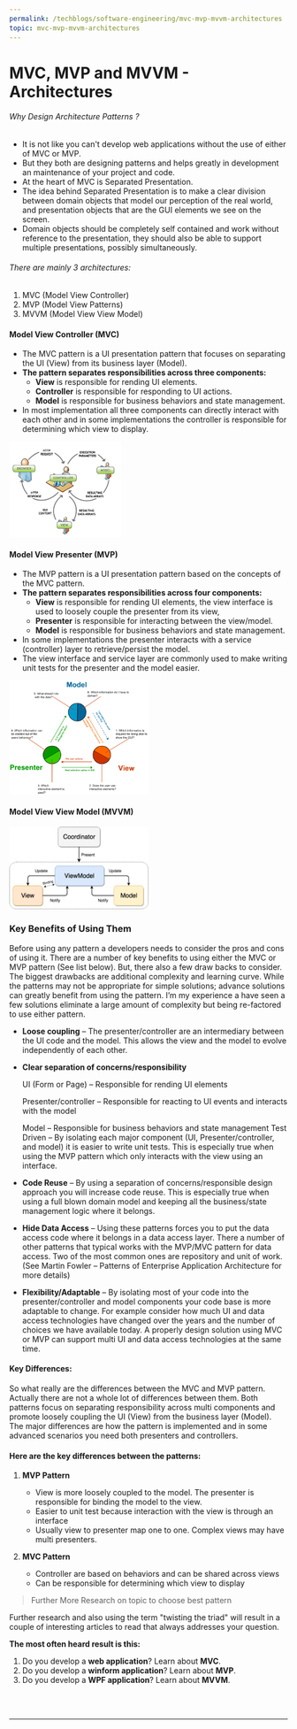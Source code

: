 ```yaml
---
permalink: /techblogs/software-engineering/mvc-mvp-mvvm-architectures
topic: mvc-mvp-mvvm-architectures
---
```




# MVC, MVP and MVVM - Architectures

###### Why Design Architecture Patterns ?

- It is not like you can't develop web applications without the use of either of MVC or MVP. 
- But they both are designing patterns and helps greatly in development an maintenance of your project and code.
- At the heart of MVC is Separated Presentation. 
- The idea behind Separated Presentation is to make a clear division between domain objects that model our perception of the real world, and presentation objects that are the GUI elements we see on the screen. 
- Domain objects should be completely self contained and work without reference to the presentation, they should also be able to support multiple presentations, possibly simultaneously.

###### There are mainly 3 architectures:

  1. MVC (Model View Controller)
  2. MVP (Model View Patterns)
  3. MVVM (Model View View Model)



#### Model View Controller (MVC)

- The MVC pattern is a UI presentation pattern that focuses on separating the UI (View) from its business layer (Model). 
- **The pattern separates responsibilities across three components:**
  - **View** is responsible for rending UI elements.
  - **Controller** is responsible for responding to UI actions.
  - **Model** is responsible for business behaviors and state management. 
- In most implementation all three components can directly interact with each other and in some implementations the controller is responsible for determining which view to display.

<img src="assets/guOnr6u.gif" width="40%">

 

#### Model View Presenter (MVP)

- The MVP pattern is a UI presentation pattern based on the concepts of the MVC pattern. 
- **The pattern separates responsibilities across four components:**
  - **View** is responsible for rending UI elements, the view interface is used to loosely couple the presenter from its view, 
  - **Presenter** is responsible for interacting between the view/model.
  - **Model** is responsible for business behaviors and state management. 
- In some implementations the presenter interacts with a service (controller) layer to retrieve/persist the model.
- The view interface and service layer are commonly used to make writing unit tests for the presenter and the model easier.

<img src="assets/1HBaNMS.png" width="50%">

 



#### Model View View Model (MVVM)

<img src="assets/oA5IRfq.jpg" width="50%">

### Key Benefits of Using Them

Before using any pattern a developers needs to consider the pros and cons of using it. There are a number of key benefits to using either the MVC or MVP pattern (See list below). But, there also a few draw backs to consider. The biggest drawbacks are additional complexity and learning curve. While the patterns may not be appropriate for simple solutions; advance solutions can greatly benefit from using the pattern. I’m my experience a have seen a few solutions eliminate a large amount of complexity but being re-factored to use either pattern.


 - **Loose coupling** – The presenter/controller are an intermediary between the UI code and the model. This allows the view and the model to evolve independently of each other.

 - **Clear separation of concerns/responsibility**

   UI (Form or Page) – Responsible for rending UI elements

   Presenter/controller – Responsible for reacting to UI events and interacts with the model

   Model – Responsible for business behaviors and state management
   Test Driven – By isolating each major component (UI, Presenter/controller, and model) it is easier to write unit tests. This is especially true when using the MVP pattern which only interacts with the view using an interface.

 - **Code Reuse** – By using a separation of concerns/responsible design approach you will increase code reuse. This is especially true when using a full blown domain model and keeping all the business/state management logic where it belongs.

 - **Hide Data Access** – Using these patterns forces you to put the data access code where it belongs in a data access layer. There a number of other patterns that typical works with the MVP/MVC pattern for data access. Two of the most common ones are repository and unit of work. (See Martin Fowler – Patterns of Enterprise Application Architecture for more details)

 - **Flexibility/Adaptable** – By isolating most of your code into the presenter/controller and model components your code base is more adaptable to change. For example consider how much UI and data access technologies have changed over the years and the number of choices we have available today. A properly design solution using MVC or MVP can support multi UI and data access technologies at the same time.

#### Key Differences:

So what really are the differences between the MVC and MVP pattern. Actually there are not a whole lot of differences between them. Both patterns focus on separating responsibility across multi components and promote loosely coupling the UI (View) from the business layer (Model).  The major differences are how the pattern is implemented and in some advanced scenarios you need both presenters and controllers.

#### Here are the key differences between the patterns:

1. **MVP Pattern**
   - View is more loosely coupled to the model. The presenter is responsible for binding the model to the view.
   - Easier to unit test because interaction with the view is through an interface
   - Usually view to presenter map one to one. Complex views may have multi presenters.

2. **MVC Pattern**
   - Controller are based on behaviors and can be shared across views
   - Can be responsible for determining which view to display



> Further More Research on topic to choose best pattern

Further research and also using the term "twisting the triad" will result in a couple of interesting articles to read that always addresses your question.

**The most often heard result is this:**

  1. Do you develop a **web application**? Learn about **MVC**.
  2. Do you develop a **winform application**? Learn about **MVP**.
  3. Do you develop a **WPF application**? Learn about **MVVM**.

<br>

<br>

---

